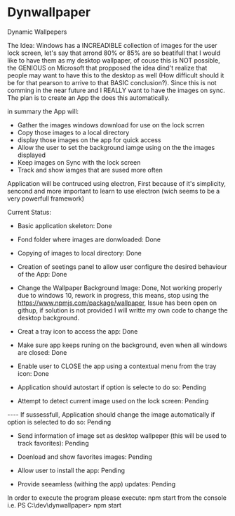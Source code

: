 # Dynwallpaper
Dynamic Wallpepers

The Idea:
Windows has a INCREADIBLE collection of images for the user lock screen, let's say that arrond 80% or 85% are so beatifull that I would like to have them as my desktop wallpaper, of couse this is NOT possible, the GENIOUS on Microsoft that propposed the idea dind't realize that people may want to have this to the desktop as well (How difficult should it be for that pearson to arrive to that BASIC conclusion?). Since this is not comming in the near future and I REALLY want to have the images on sync. The plan is to create an App the does this automatically.

in summary the App will:
- Gather the images windows download for use on the lock scrren
- Copy those images to a local directory
- display those images on the app for quick access
- Allow the user to set the background iamge using on the the images displayed
- Keep images on Sync with the lock screen
- Track and show iamges that are sused more often

Application will be contruced using electron, First because of it's simplicity, sencond and more important to learn to use electron (wich seems to be a very powerfull framework)

Current Status:

- Basic application skeleton: Done

- Fond folder where images are donwloaded: Done

- Copying of images to local directory: Done

- Creation of seetings panel to allow user configure the desired behaviour of the App: Done

- Change the Wallpaper Background Image: Done, Not working properly due to windows 10, rework in progress, this means, stop using the https://www.npmjs.com/package/wallpaper, Issue has been open on githup, if solution is not provided I will writte my own code to change the desktop background.

- Creat a tray icon to access the app: Done

- Make sure app keeps runing on the background, even when all windows are closed: Done

- Enable user to CLOSE the app using a contextual menu from the tray icon: Done

- Application should autostart if option is selecte to do so: Pending

- Attempt to detect current image used on the lock screen: Pending

---- If sussessfull, Application should change the image automatically if option is selected to do so: Pending

- Send information of image set as desktop wallpeper (this will be used to track favorites): Pending

- Doenload and show favorites images: Pending

- Allow user to install the app: Pending

- Provide seeamless (withing the app) updates: Pending


In order to execute the program please execute: npm start from the console
i.e. PS C:\dev\dynwallpaper> npm start


